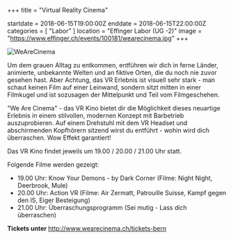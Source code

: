 +++
title = "Virtual Reality Cinema"

startdate = 2018-06-15T19:00:00Z
enddate = 2018-06-15T22:00:00Z
categories = [ "Labor" ]
location = "Effinger Labor (UG -2)"
image = "https://www.effinger.ch/events/100181/wearecinema.jpg"
+++

![WeAreCinema](https://www.effinger.ch/events/100181/wearecinema.jpg)

Um dem grauen Alltag zu entkommen, entführen wir dich in ferne Länder, animierte, unbekannte Welten und an fiktive Orten, die du noch nie zuvor gesehen hast. Aber Achtung, das VR Erlebnis ist visuell sehr stark - man schaut keinen Film auf einer Leinwand, sondern sitzt mitten in einer Filmkugel und ist sozusagen der Mittelpunkt und Teil vom Filmgeschehen.

"We Are Cinema" - das VR Kino bietet dir die Möglichkeit dieses neuartige Erlebnis in einem stilvollen, modernen Konzept mit Barbetrieb auszuprobieren. Auf einem Drehstuhl mit dem VR Headset und abschirmenden Kopfhörern sitzend wirst du entführt - wohin wird dich überraschen. Wow Effekt garantiert!

Das VR Kino findet jeweils um 19.00 / 20.00 / 21.00 Uhr statt.

Folgende Filme werden gezeigt:

* 19.00 Uhr: Know Your Demons - by Dark Corner (Filme: Night Night, Deerbrook, Mule)
* 20.00 Uhr: Action VR (Filme: Air Zermatt, Patrouille Suisse, Kampf gegen den IS, Eiger Besteigung)
* 21.00 Uhr: Überraschungsprogramm (Sei mutig - Lass dich überraschen)

**Tickets unter** http://www.wearecinema.ch/tickets-bern
